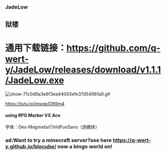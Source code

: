 ### JadeLow
## 狱楼

# 通用下载链接：https://github.com/q-wert-y/JadeLow/releases/download/v1.1.1/JadeLow.exe

![show-71c0d6a3e6f3ea44093efe37d54981a9.gif](https://t.tutu.to/img/D69m4)

https://tutu.to/image/D69m4




#### using RPG Marker VX Ace

字体：Des-Magmeta/ChildFunSans（游趣体）

















### ad:Want to try a minecraft server?see here https://q-wert-y.github.io/blocube/     now a bingo world on!
